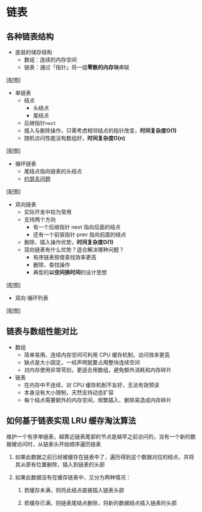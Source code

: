 # 链表

## 各种链表结构

* 底层的储存结构
    * 数组：连续的内存空间
    * 链表：通过「指针」将一组**零散的内存块**串联

[配图]

* 单链表
    * 结点
        * 头结点
        * 尾结点
    * 后继指针`next`
    * 插入与删除操作，只需考虑相邻结点的指针改变，**时间复杂度O(1)**
    * 随机访问性能没有数组好，**时间复杂度O(n)**
    

[配图]

* 循环链表
    * 尾结点指向链表的头结点
    * [约瑟夫问题](https://zh.wikipedia.org/wiki/%E7%BA%A6%E7%91%9F%E5%A4%AB%E6%96%AF%E9%97%AE%E9%A2%98)

[配图]

* 双向链表
  * 实际开发中较为常用
  * 支持两个方向
    * 有一个后继指针 next 指向后面的结点
    * 还有一个前驱指针 prev 指向前面的结点
  * 删除、插入操作优势，**时间复杂度O(1)**
  * 双向链表有什么优势？适合解决哪种问题？
    * 有序链表按值查找效率更高
    * 删除、查找操作
    * 典型的**以空间换时间**的设计思想

[配图]

* 双向·循环列表

[配图]



## 链表与数组性能对比

* 数组
  * 简单易用、连续内存空间可利用 CPU 缓存机制，访问效率更高
  * 缺点是大小固定，一经声明就要占用整块连续空间
  * 对内存使用非常苛刻，更适合用数组，避免额外消耗和内存碎片
* 链表
  * 在内存中不连续，对 CPU 缓存机制不友好，无法有效预读
  * 本身没有大小限制，天然支持动态扩容
  * 每个结点需要额外的内存空间，频繁插入、删除易造成内存碎片



## 如何基于链表实现 LRU 缓存淘汰算法

维护一个有序单链表，越靠近链表尾部的节点是越早之前访问的，当有一个新的数据被访问时，从链表头开始顺序遍历链表

1. 如果此数据之前已经被缓存在链表中了，遍历得到这个数据对应的结点，并将其从原有位置删除，插入到链表的头部

2. 如果此数据没有在缓存链表中，又分为两种情况：

   1. 若缓存未满，则将此结点直接插入链表头部

   2. 若缓存已满，则链表尾结点删除，将新的数据结点插入链表的头部



